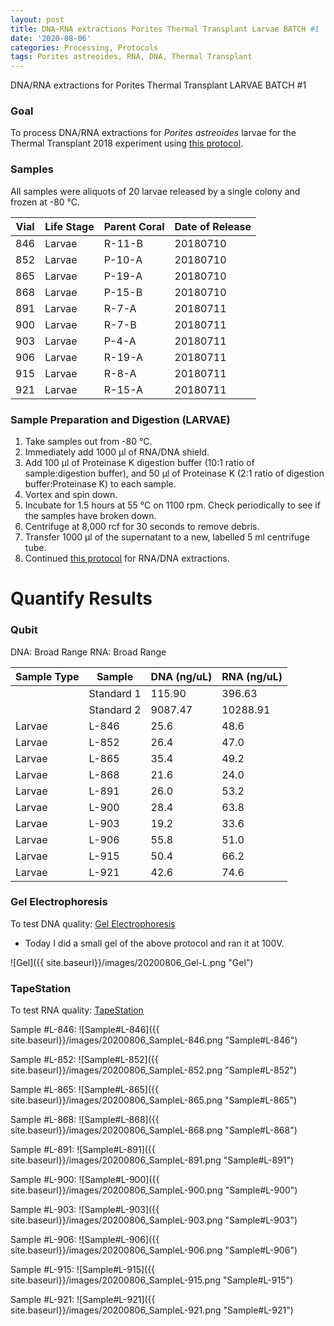 ```yaml
---
layout: post
title: DNA-RNA extractions Porites Thermal Transplant Larvae BATCH #1
date: '2020-08-06'
categories: Processing, Protocols
tags: Porites astreoides, RNA, DNA, Thermal Transplant
---
```


DNA/RNA extractions for Porites Thermal Transplant LARVAE BATCH #1

### Goal
To process DNA/RNA extractions for *Porites astreoides* larvae for the Thermal Transplant 2018 experiment using [this protocol](https://kevinhwong1.github.io/KevinHWong_Notebook/DNA-RNA-Extractions-Porites-astreoides-homogenates,-larvae,-and-adult-fragments/).

### Samples

All samples were aliquots of 20 larvae released by a single colony and frozen at -80 &deg;C.

| Vial 	| Life Stage 	| Parent Coral 	| Date of Release 	|
|------	|------------	|--------------	|-----------------	|
| 846  	| Larvae     	| R-11-B       	| 20180710        	|
| 852  	| Larvae     	| P-10-A       	| 20180710        	|
| 865  	| Larvae     	| P-19-A       	| 20180710        	|
| 868  	| Larvae     	| P-15-B       	| 20180710        	|
| 891  	| Larvae     	| R-7-A        	| 20180711        	|
| 900  	| Larvae     	| R-7-B        	| 20180711        	|
| 903  	| Larvae     	| P-4-A        	| 20180711        	|
| 906  	| Larvae     	| R-19-A       	| 20180711        	|
| 915  	| Larvae     	| R-8-A        	| 20180711        	|
| 921  	| Larvae     	| R-15-A       	| 20180711        	|

### Sample Preparation and Digestion (LARVAE)
1. Take samples out from -80 &deg;C.
2. Immediately add 1000 μl of RNA/DNA shield.
3. Add 100 μl of Proteinase K digestion buffer (10:1 ratio of sample:digestion buffer), and 50 μl of Proteinase K (2:1 ratio of digestion buffer:Proteinase K) to each sample.
4. Vortex and spin down.
5. Incubate for 1.5 hours at 55 &deg;C on 1100 rpm. Check periodically to see if the samples have broken down.
6. Centrifuge at 8,000 rcf for 30 seconds to remove debris.
7. Transfer 1000 μl of the supernatant to a new, labelled 5 ml centrifuge tube.  
8. Continued [this protocol](https://kevinhwong1.github.io/KevinHWong_Notebook/DNA-RNA-Extractions-Porites-astreoides-homogenates,-larvae,-and-adult-fragments/) for RNA/DNA extractions.

# Quantify Results

### Qubit

DNA: Broad Range
RNA: Broad Range

| Sample Type 	| Sample     	| DNA (ng/uL) 	| RNA (ng/uL) 	|
|-------------	|------------	|-------------	|-------------	|
|             	| Standard 1 	| 115.90      	| 396.63      	|
|             	| Standard 2 	| 9087.47     	| 10288.91    	|
| Larvae      	| L-846      	| 25.6        	| 48.6        	|
| Larvae      	| L-852      	| 26.4        	| 47.0        	|
| Larvae      	| L-865      	| 35.4        	| 49.2        	|
| Larvae      	| L-868      	| 21.6        	| 24.0        	|
| Larvae      	| L-891      	| 26.0        	| 53.2        	|
| Larvae      	| L-900      	| 28.4        	| 63.8        	|
| Larvae      	| L-903      	| 19.2        	| 33.6        	|
| Larvae      	| L-906      	| 55.8        	| 51.0        	|
| Larvae      	| L-915      	| 50.4        	| 66.2        	|
| Larvae      	| L-921      	| 42.6        	| 74.6        	|


### Gel Electrophoresis
To test DNA quality: [Gel Electrophoresis](https://github.com/emmastrand/EmmaStrand_Notebook/blob/master/_posts/2019-07-16-Gel-Electrophoresis-Protocol.md)

- Today I did a small gel of the above protocol and ran it at 100V.

![Gel]({{ site.baseurl}}/images/20200806_Gel-L.png "Gel")


### TapeStation
To test RNA quality: [TapeStation](https://github.com/emmastrand/EmmaStrand_Notebook/blob/master/_posts/2019-05-31-TapeStation-Protocol.md)  

Sample #L-846:
![Sample#L-846]({{ site.baseurl}}/images/20200806_SampleL-846.png "Sample#L-846")

Sample #L-852:
![Sample#L-852]({{ site.baseurl}}/images/20200806_SampleL-852.png "Sample#L-852")

Sample #L-865:
![Sample#L-865]({{ site.baseurl}}/images/20200806_SampleL-865.png "Sample#L-865")

Sample #L-868:
![Sample#L-868]({{ site.baseurl}}/images/20200806_SampleL-868.png "Sample#L-868")

Sample #L-891:
![Sample#L-891]({{ site.baseurl}}/images/20200806_SampleL-891.png "Sample#L-891")

Sample #L-900:
![Sample#L-900]({{ site.baseurl}}/images/20200806_SampleL-900.png "Sample#L-900")

Sample #L-903:
![Sample#L-903]({{ site.baseurl}}/images/20200806_SampleL-903.png "Sample#L-903")

Sample #L-906:
![Sample#L-906]({{ site.baseurl}}/images/20200806_SampleL-906.png "Sample#L-906")

Sample #L-915:
![Sample#L-915]({{ site.baseurl}}/images/20200806_SampleL-915.png "Sample#L-915")

Sample #L-921:
![Sample#L-921]({{ site.baseurl}}/images/20200806_SampleL-921.png "Sample#L-921")
